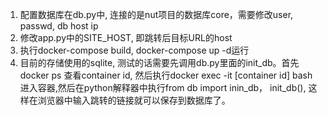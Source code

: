 1. 配置数据库在db.py中, 连接的是nut项目的数据库core，需要修改user, passwd, db host ip
2. 修改app.py中的SITE_HOST, 即跳转后目标URL的host
3. 执行docker-compose build, docker-compose up -d运行
4. 目前的存储使用的sqlite, 测试的话需要先调用db.py里面的init_db。首先docker ps 查看container id, 然后执行docker exec -it [container id] bash 进入容器,然后在python解释器中执行from db import inin_db， init_db(), 这样在浏览器中输入跳转的链接就可以保存到数据库了。